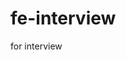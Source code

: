 # fe-interview
for interview

<!-- https://mp.weixin.qq.com/s/SzoLdWj0D52yROrC40esoQ 大量文章汇总 -->
<!-- https://juejin.cn/post/6844903896637259784 一个合格(优秀)的前端都应该阅读这些文章 -->






